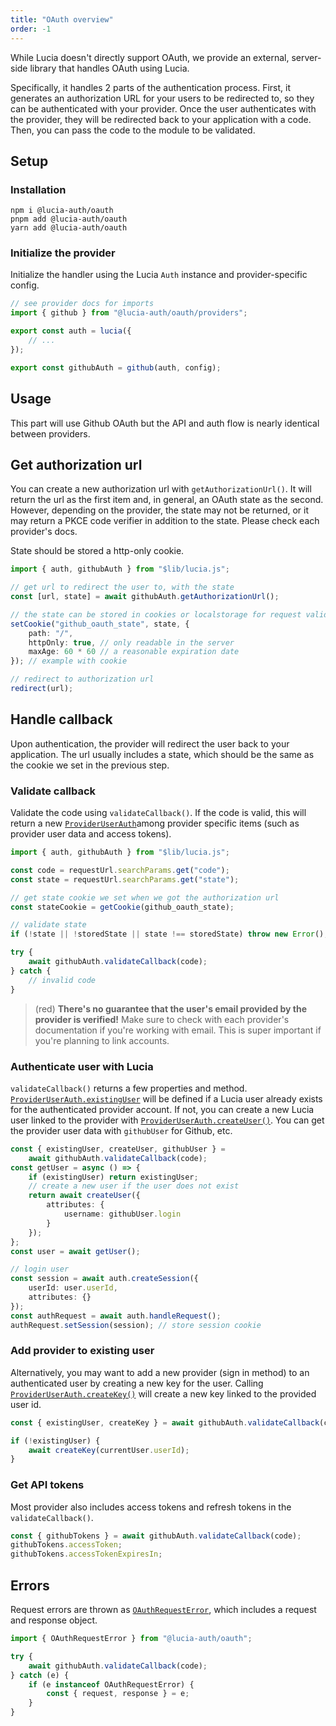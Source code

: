 ```yaml
---
title: "OAuth overview"
order: -1
---
```


While Lucia doesn't directly support OAuth, we provide an external, server-side library that handles OAuth using Lucia.

Specifically, it handles 2 parts of the authentication process. First, it generates an authorization URL for your users to be redirected to, so they can be authenticated with your provider. Once the user authenticates with the provider, they will be redirected back to your application with a code. Then, you can pass the code to the module to be validated.

## Setup

### Installation

```
npm i @lucia-auth/oauth
pnpm add @lucia-auth/oauth
yarn add @lucia-auth/oauth
```

### Initialize the provider

Initialize the handler using the Lucia `Auth` instance and provider-specific config.

```ts
// see provider docs for imports
import { github } from "@lucia-auth/oauth/providers";

export const auth = lucia({
	// ...
});

export const githubAuth = github(auth, config);
```

## Usage

This part will use Github OAuth but the API and auth flow is nearly identical between providers.

## Get authorization url

You can create a new authorization url with `getAuthorizationUrl()`. It will return the url as the first item and, in general, an OAuth state as the second. However, depending on the provider, the state may not be returned, or it may return a PKCE code verifier in addition to the state. Please check each provider's docs.

State should be stored a http-only cookie.

```ts
import { auth, githubAuth } from "$lib/lucia.js";

// get url to redirect the user to, with the state
const [url, state] = await githubAuth.getAuthorizationUrl();

// the state can be stored in cookies or localstorage for request validation on callback
setCookie("github_oauth_state", state, {
	path: "/",
	httpOnly: true, // only readable in the server
	maxAge: 60 * 60 // a reasonable expiration date
}); // example with cookie

// redirect to authorization url
redirect(url);
```

## Handle callback

Upon authentication, the provider will redirect the user back to your application. The url usually includes a state, which should be the same as the cookie we set in the previous step.

### Validate callback

Validate the code using `validateCallback()`. If the code is valid, this will return a new [`ProviderUserAuth`](/reference/oauth/interfaces#provideruserauth)among provider specific items (such as provider user data and access tokens).

```ts
import { auth, githubAuth } from "$lib/lucia.js";

const code = requestUrl.searchParams.get("code");
const state = requestUrl.searchParams.get("state");

// get state cookie we set when we got the authorization url
const stateCookie = getCookie(github_oauth_state);

// validate state
if (!state || !storedState || state !== storedState) throw new Error(); // invalid state

try {
	await githubAuth.validateCallback(code);
} catch {
	// invalid code
}
```

> (red) **There's no guarantee that the user's email provided by the provider is verified!** Make sure to check with each provider's documentation if you're working with email. This is super important if you're planning to link accounts.

### Authenticate user with Lucia

`validateCallback()` returns a few properties and method. [`ProviderUserAuth.existingUser`](/reference/oauth/interfaces#provideruserauth) will be defined if a Lucia user already exists for the authenticated provider account. If not, you can create a new Lucia user linked to the provider with [`ProviderUserAuth.createUser()`](/reference/oauth/interfaces#createuser). You can get the provider user data with `githubUser` for Github, etc.

```ts
const { existingUser, createUser, githubUser } =
	await githubAuth.validateCallback(code);
const getUser = async () => {
	if (existingUser) return existingUser;
	// create a new user if the user does not exist
	return await createUser({
		attributes: {
			username: githubUser.login
		}
	});
};
const user = await getUser();

// login user
const session = await auth.createSession({
	userId: user.userId,
	attributes: {}
});
const authRequest = await auth.handleRequest();
authRequest.setSession(session); // store session cookie
```

### Add provider to existing user

Alternatively, you may want to add a new provider (sign in method) to an authenticated user by creating a new key for the user. Calling [`ProviderUserAuth.createKey()`](/reference/oauth/interfaces#createkey) will create a new key linked to the provided user id.

```ts
const { existingUser, createKey } = await githubAuth.validateCallback(code);

if (!existingUser) {
	await createKey(currentUser.userId);
}
```

### Get API tokens

Most provider also includes access tokens and refresh tokens in the `validateCallback()`.

```ts
const { githubTokens } = await githubAuth.validateCallback(code);
githubTokens.accessToken;
githubTokens.accessTokenExpiresIn;
```

## Errors

Request errors are thrown as [`OAuthRequestError`](/reference/oauth/interfaces#oauthrequesterror), which includes a request and response object.

```ts
import { OAuthRequestError } from "@lucia-auth/oauth";

try {
	await githubAuth.validateCallback(code);
} catch (e) {
	if (e instanceof OAuthRequestError) {
		const { request, response } = e;
	}
}
```
